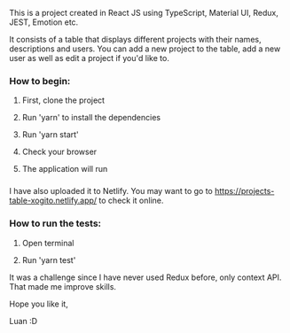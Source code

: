 This is a project created in React JS using TypeScript, Material UI, Redux, JEST, Emotion etc.

It consists of a table that displays different projects with their names, descriptions and users.
You can add a new project to the table, add a new user as well as edit a project if you'd like to.

### How to begin:

1. First, clone the project

2. Run 'yarn' to install the dependencies

3. Run 'yarn start'

4. Check your browser

5. The application will run

### 
I have also uploaded it to Netlify.
You may want to go to https://projects-table-xogito.netlify.app/ to check it online.

### How to run the tests:

1. Open terminal

2. Run 'yarn test'

It was a challenge since I have never used Redux before, only context API. That made me improve skills.

Hope you like it,

Luan :D
